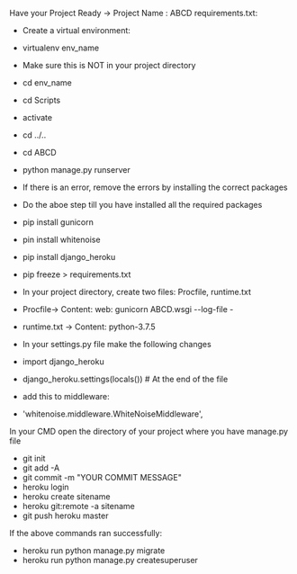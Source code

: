 Have your Project Ready -> Project Name : ABCD
requirements.txt:
* Create a virtual environment:
* virtualenv env_name
* Make sure this is NOT in your project directory
* cd env_name
* cd Scripts
* activate
* cd ../..
* cd ABCD
* python manage.py runserver
* If there is an error, remove the errors by installing the correct packages
* Do the aboe step till you have installed all the required packages
* pip install gunicorn
* pin install whitenoise
* pip install django_heroku
* pip freeze > requirements.txt

* In your project directory, create two files: Procfile, runtime.txt
* Procfile-> Content: web: gunicorn ABCD.wsgi --log-file -
* runtime.txt -> Content: python-3.7.5

* In your settings.py file make the following changes
* import django_heroku
* django_heroku.settings(locals()) # At the end of the file
* add this to middleware:
* 'whitenoise.middleware.WhiteNoiseMiddleware',


In your CMD open the directory of your project where you have manage.py file

* git init
* git add -A
* git commit -m "YOUR COMMIT MESSAGE"
* heroku login
* heroku create sitename
* heroku git:remote -a sitename
* git push heroku master

If the above commands ran successfully:
* heroku run python manage.py migrate
* heroku run python manage.py createsuperuser

